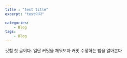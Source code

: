 ```yaml
---
title : "test title"
excerpt: "test이다"

categories:
    - Blog
tags:
    - Blog
---
```


깃헙 첫 글이다.
일단 커밋을 채워보자
커밋 수정하는 법을 알아본다
